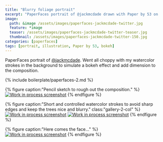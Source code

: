 ```yaml
---
title: "Blurry foliage portrait"
excerpt: "PaperFaces portrait of @jackmcdade drawn with Paper by 53 on an iPad."
image: 
  path: &image /assets/images/paperfaces-jackmcdade-twitter.jpg 
  feature: *image
  teaser: /assets/images/paperfaces-jackmcdade-twitter-teaser.jpg
  thumbnail: /assets/images/paperfaces-jackmcdade-twitter-150.jpg
categories: [paperfaces]
tags: [portrait, illustration, Paper by 53, bokeh]
---
```


PaperFaces portrait of [@jackmcdade](https://twitter.com/jackmcdade). Went all choppy with my watercolor strokes in the background to simulate a bokeh effect and add dimension to the composition.

{% include boilerplate/paperfaces-2.md %}

{% figure caption:"Pencil sketch to rough out the composition." %}
[![Work in process screenshot](/assets/images/paperfaces-jackmcdade-process-1-600.jpg)](/assets/images/paperfaces-jackmcdade-process-1-lg.jpg)
{% endfigure %}

{% figure caption:"Short and controlled watercolor strokes to avoid sharp edges and keep the trees nice and blurry." class:"gallery-2-col" %}
[![Work in process screenshot](/assets/images/paperfaces-jackmcdade-process-2-600.jpg)](/assets/images/paperfaces-jackmcdade-process-2-lg.jpg)
[![Work in process screenshot](/assets/images/paperfaces-jackmcdade-process-3-600.jpg)](/assets/images/paperfaces-jackmcdade-process-3-lg.jpg)
{% endfigure %}

{% figure caption:"Here comes the face..." %}
[![Work in process screenshot](/assets/images/paperfaces-jackmcdade-process-4-600.jpg)](/assets/images/paperfaces-jackmcdade-process-4-lg.jpg)
{% endfigure %}
